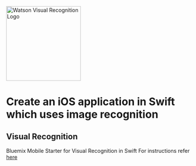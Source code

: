<img src="https://bluemixassets.eu-gb.mybluemix.net/api/Products/image/logos/visual-recognition.svg?key=[starter-watson-visual-recognition]&event=readme-image-view" alt="Watson Visual Recognition Logo" width="200px"/>

# Create an iOS application in Swift which uses image recognition

## Visual Recognition
Bluemix Mobile Starter for Visual Recognition in Swift
For instructions refer [here](https://github.com/ibm-bluemix-mobile-services/starter-visual-recognition/blob/master/ios_swift/README.md)
